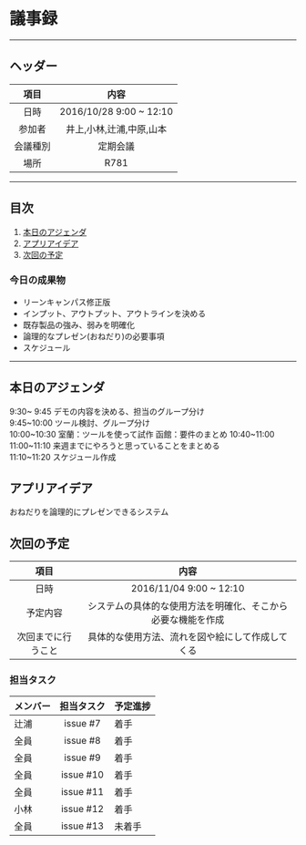 # 議事録
---
## ヘッダー
|項目|内容|
|:--:|:--:|
| 日時 | 2016/10/28  9:00 ~ 12:10|
| 参加者 | 井上,小林,辻浦,中原,山本 |
| 会議種別 | 定期会議 |
| 場所 | R781 |

---
## 目次
1. [本日のアジェンダ](#anchar1)
2. [アプリアイデア](#anchar2)
3. [次回の予定](#anchar3)

### 今日の成果物 
- リーンキャンパス修正版
- インプット、アウトプット、アウトラインを決める
- 既存製品の強み、弱みを明確化
- 論理的なプレゼン(おねだり)の必要事項
- スケジュール
---

## <div id="anchar1"/>本日のアジェンダ
 9:30~ 9:45 デモの内容を決める、担当のグループ分け  
 9:45~10:00 ツール検討、グループ分け   
10:00~10:30 室蘭：ツールを使って試作 函館：要件のまとめ
10:40~11:00 
11:00~11:10 来週までにやろうと思っていることをまとめる  
11:10~11:20 スケジュール作成  

## <div id="anchar2"/>アプリアイデア
おねだりを論理的にプレゼンできるシステム


## <div id="anchar3"/>次回の予定
|項目|内容|
|:--:|:--:|
| 日時 | 2016/11/04  9:00 ~ 12:10|
| 予定内容 | システムの具体的な使用方法を明確化、そこから必要な機能を作成 |
| 次回までに行うこと | 具体的な使用方法、流れを図や絵にして作成してくる |

### 担当タスク
| メンバー | 担当タスク | 予定進捗 |
| :-- | :--: | :-- |
| 辻浦 | issue #7 | 着手 |
| 全員 | issue #8 | 着手 |
| 全員 | issue #9 | 着手 |
| 全員 | issue #10 | 着手 |
| 全員 | issue #11 | 着手 |
| 小林 | issue #12 | 着手 |
| 全員 | issue #13 | 未着手 |

